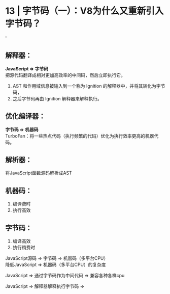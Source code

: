# 13 | 字节码（一）：V8为什么又重新引入字节码？
'

## 解释器：
**JavaScript => 字节码**  
把源代码翻译成相对更加高效率的中间码，然后立即执行它。

1. AST 和作用域信息被输入到一个称为 Ignition 的解释器中，并将其转化为字节码，
2. 之后字节码再由 Ignition 解释器来解释执行。

## 优化编译器：
**字节码 => 机器码**  
TurboFan：将一些热点代码（执行频繁的代码）优化为执行效率更高的机器代码。

## 解析器：
将JavaScript函数源码解析成AST
## 机器码：
1. 编译费时
2. 执行高效

## 字节码：
1. 编译高效
2. 执行稍费时

JavaScript源码 => 字节码 => 机器码（多平台CPU）  
降低JavaScript => 机器码（多平台CPU）的复杂度

JavaScript => 通过字节码作为中间代码 => 兼容各种各样cpu 
    
JavaScript => 解释器解释执行字节码 =>